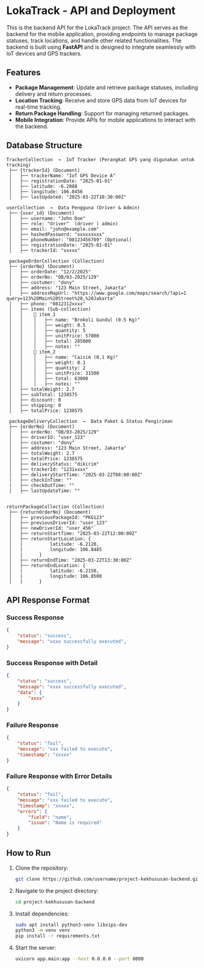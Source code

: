 # LokaTrack - API and Deployment

This is the backend API for the LokaTrack project. The API serves as the backend for the mobile application, providing endpoints to manage package statuses, track locations, and handle other related functionalities. The backend is built using **FastAPI** and is designed to integrate seamlessly with IoT devices and GPS trackers.

## Features
- **Package Management**: Update and retrieve package statuses, including delivery and return processes.
- **Location Tracking**: Receive and store GPS data from IoT devices for real-time tracking.
- **Return Package Handling**: Support for managing returned packages.
- **Mobile Integration**: Provide APIs for mobile applications to interact with the backend.

## Database Structure
```
TrackerCollection  →  IoT Tracker (Perangkat GPS yang digunakan untuk tracking)
 ├── {trackerId} (Document)
 │   ├── trackerName: "IoT GPS Device A"
 │   ├── registrationDate: "2025-01-01"
 │   ├── latitude: -6.2088
 │   ├── longitude: 106.8456
 │   ├── lastUpdated: "2025-03-22T10:30:00Z"

userCollection  →  Data Pengguna (Driver & Admin)
 ├── {user_id} (Document)
 │   ├── username: "John Doe"
 │   ├── role: "driver"  (driver | admin)
 │   ├── email: "john@example.com"
 │   ├── hashedPassword: "xxxxxxxxx"
 │   ├── phoneNumber: "08123456789" (Optional)
 │   ├── registrationDate: "2025-01-01"
 │   ├── trackerId: "xxxxx"

 packageOrderCollection (Collection)
 ├── {orderNo} (Document)
 │   ├── orderDate: "12/2/2025"
 │   ├── orderNo: "OB/03-2025/129"
 │   ├── costumer: "dony"
 │   ├── address: "123 Main Street, Jakarta"
 │   ├── addressMapUrl: "https://www.google.com/maps/search/?api=1 query=123%20Main%20Street%20,%20Jakarta"
 │   ├── phone: "0812312xxxx"
 │   ├── items (Sub-collection)
 │   │    📄 item_1
 │   │    │   ├── name: "Brokoli Gundul (0.5 Kg)"
 │   │    │   ├── weight: 0.5 
 │   │    │   ├── quantity: 5
 │   │    │   ├── unitPrice: 57000
 │   │    │   ├── total: 285000
 │   │    │   ├── notes: ""
 │   │    📄 item_2
 │   │    │   ├── name: "Caisim (0.1 Kg)"
 │   │    │   ├── weight: 0.1
 │   │    │   ├── quantity: 2
 │   │    │   ├── unitPrice: 31500
 │   │    │   ├── total: 63000
 │   │    │   ├── notes: ""
 │   ├── totalWeight: 2.7
 │   ├── subTotal: 1238575
 │   ├── discount: 0
 │   ├── shipping: 0
 │   ├── totalPrice: 1238575

 packageDeliveryCollection  →  Data Paket & Status Pengiriman
 ├── {orderNo} (Document)
 │   ├── orderNo: "OB/03-2025/129"
 │   ├── driverId: "user_123"
 │   ├── costumer: "dony"
 │   ├── address: "123 Main Street, Jakarta"
 │   ├── totalWeight: 2.7
 │   ├── totalPrice: 1238575
 │   ├── deliveryStatus: "dikirim"
 │   ├── trackerId: "1231xxxx"
 │   ├── deliveryStartTime: "2025-03-22T08:00:00Z"
 |   ├── checkInTime: ""
 |   ├── checkOutTime: ""
 |   ├── lastUpdateTime: ""


returnPackageCollection (Collection)
 ├── {returnOrderNo} (Document)
 │   ├── previousPackageId: "PKG123"
 │   ├── previousDriverId: "user_123"
 │   ├── newDriverId: "user_456"
 │   ├── returnStartTime: "2025-03-22T12:00:00Z"
 │   ├── returnStartLocation: { 
 │   |          latitude: -6.2120, 
 │   |          longitude: 106.8485 
 │   |      }
 │   ├── returnEndTime: "2025-03-22T13:30:00Z"
 │   ├── returnEndLocation: { 
 │   |          latitude: -6.2150, 
 │   |          longitude: 106.8500 
 │   |      }
 ```


## API Response Format
### Success Response
```json
{
    "status": "success",
    "message": "xxxx successfully executed",
}
```

### Success Response with Detail
```json
{
    "status": "success",
    "message": "xxxx successfully executed",
    "data": {
        "xxxx"
    }
}
```

### Failure Response
```json
{
    "status": "fail",
    "message": "xxx failed to execute",
    "timestamp": "xxxxx"
}
```

### Failure Response with Error Details
```json
{
    "status": "fail",
    "message": "xxx failed to execute",
    "timestamp": "xxxxx",
    "errors": {
        "field": "name",
        "issue": "Name is required"
    }
}
```


## How to Run
1. Clone the repository:
   ```bash
   git clone https://github.com/username/project-kekhususan-backend.git
   ```
2. Navigate to the project directory:
   ```bash
   cd project-kekhususan-backend
   ```
3. Install dependencies:
   ```bash
   sudo apt install python3-venv libvips-dev
   python3 -m venv venv
   pip install -r requirements.txt
   ```
4. Start the server:
   ```bash
   uvicorn app.main:app --host 0.0.0.0 --port 8000
   ```

